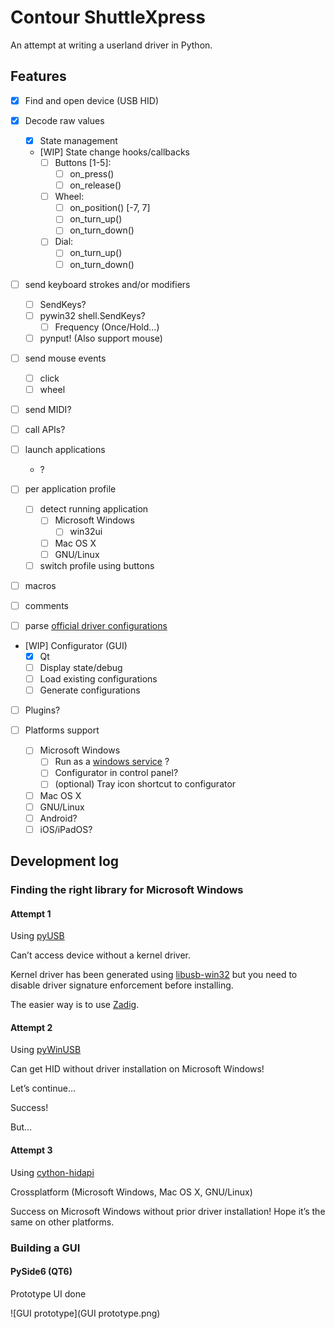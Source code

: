 Contour ShuttleXpress
=====================

An attempt at writing a userland driver in Python.

Features
--------

- [x] Find and open device (USB HID)

- [x] Decode raw values
    - [x] State management
    - [WIP] State change hooks/callbacks
        - [ ] Buttons [1-5]:
          - [ ] on_press()
          - [ ] on_release()
        - [ ] Wheel:
          - [ ] on_position() [-7, 7]
          - [ ] on_turn_up()
          - [ ] on_turn_down()
        - [ ] Dial:
          - [ ] on_turn_up()
          - [ ] on_turn_down()

- [ ] send keyboard strokes and/or modifiers
    - [ ] SendKeys?
    - [ ] pywin32 shell.SendKeys?
        - [ ] Frequency (Once/Hold…)
    - [ ] pynput! (Also support mouse)

- [ ] send mouse events
    - [ ] click
    - [ ] wheel

- [ ] send MIDI?

- [ ] call APIs?

- [ ] launch applications
    - ?

- [ ] per application profile
    - [ ] detect running application
        - [ ] Microsoft Windows
            - [ ] win32ui
        - [ ] Mac OS X
        - [ ] GNU/Linux
    - [ ] switch profile using buttons

- [ ] macros

- [ ] comments

- [ ] parse [official driver configurations](https://contourdesign.fr/support/windows-shuttle-settings/)

- [WIP] Configurator (GUI)
    - [x] Qt
    - [ ] Display state/debug
    - [ ] Load existing configurations
    - [ ] Generate configurations

- [ ] Plugins?

- [ ] Platforms support
    - [ ] Microsoft Windows
        - [ ] Run as a [windows service](http://thepythoncorner.com/dev/how-to-create-a-windows-service-in-python/) ?
        - [ ] Configurator in control panel?
        - [ ] (optional) Tray icon shortcut to configurator
    - [ ] Mac OS X
    - [ ] GNU/Linux
    - [ ] Android?
    - [ ] iOS/iPadOS?

Development log
---------------

###  Finding the right library for Microsoft Windows

#### Attempt 1

Using [pyUSB](https://pypi.org/project/pyusb/)

Can’t access device without a kernel driver.

Kernel driver has been generated using [libusb-win32](https://sourceforge.net/projects/libusb-win32/) but you need to 
disable driver signature enforcement before installing.

The easier way is to use [Zadig](https://zadig.akeo.ie/).

#### Attempt 2

Using [pyWinUSB](https://pypi.org/project/pywinusb/)

Can get HID without driver installation on Microsoft Windows!

Let’s continue…

Success!

But...

#### Attempt 3

Using [cython-hidapi](https://pypi.org/project/hidapi/)

Crossplatform (Microsoft Windows, Mac OS X, GNU/Linux)

Success on Microsoft Windows without prior driver installation!
Hope it’s the same on other platforms.

### Building a GUI

#### PySide6 (QT6)

Prototype UI done

![GUI prototype](GUI prototype.png)
